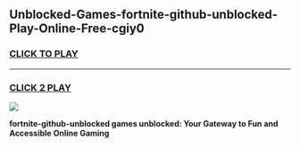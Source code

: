 
## Unblocked-Games-fortnite-github-unblocked-Play-Online-Free-cgiy0
<h3>
<a href="https://premium76.site?title=fortnite-github-unblocked&ref=26A">CLICK TO PLAY</a></h3>
<hr>

<h3>
<a href="https://premium76.site?title=fortnite-github-unblocked&ref=26A">CLICK 2 PLAY</a>
  
</h3>

<a href="https://premium76.site?title=fortnite-github-unblocked&ref=26A"><img src="https://clearcache.store/games.png"></a>


**fortnite-github-unblocked games unblocked: Your Gateway to Fun and Accessible Online Gaming**
